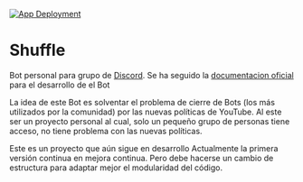 [![App Deployment](https://github.com/JevAr00/Shuffle_bot/actions/workflows/ci.yml/badge.svg)](https://github.com/JevAr00/Shuffle_bot/actions/workflows/ci.yml)
# Shuffle
Bot personal para grupo de <a href="https://discord.com/">Discord</a>.
Se ha seguido la <a href="https://discordjs.guide/">documentacion oficial</a> para el desarrollo de el Bot

La idea de este Bot es solventar el problema de cierre de Bots (los más utilizados por la comunidad) por las nuevas políticas de YouTube.
Al este ser un proyecto personal al cual, solo un pequeño grupo de personas tiene acceso, no tiene problema con las nuevas políticas.

Este es un proyecto que aún sigue en desarrollo
Actualmente la primera versión continua en mejora continua. Pero debe hacerse un cambio de estructura para adaptar mejor el modularidad del código.
